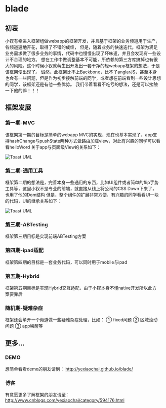 blade
=====

## 初衷

小钗有幸进入框架组做webapp的框架开发，并且基于框架的业务频道用于生产，各频道遍地开花，取得了不错的成绩，
但是，随着业务的快速迭代，框架为满足业务需求做了很多业务的事情，代码中也慢慢出现了坏味道，并且会发现有一些设计不合理的地方。
想在工作中做调整基本不可能，所依赖的第三方库搞掉也有很大的风险。这个时候小钗就萌生出开发出一套干净的轻webapp框架的想法，于是该框架便出现了。
诚然，此框架比不上Backbone，比不了anglarJS，甚至本身也会有一些问题，但是作为初步接触前端的同学，或者想在前端看到一些设计思想的同学，该框架还是有他一些优势。
我们带着看看不吃亏的想法，还是可以接触一下他的嘛！！！

## 框架发展

### 第一期-MVC

该框架第一期的目标是简单的webapp MVC的实现，现在也基本实现了，app支持hashChange与pushState两种方式做路由加载view，对此有兴趣的同学可以看看helloWord
关于app与页面级View的关系如下：

![Toast UML](https://raw.githubusercontent.com/yexiaochai/blade/master/doc/images/mvc.png)

### 第二期-通用工具

框架第二期的想法是，完善本身一些通用的东西，比如UI组件或者简单的flip手势工具等，这里小钗不是专业的前端，就直接从线上将公司的CSS Down下来了，也用了他的Dom结构
但是，整个组件的扩展非常方便，有兴趣的同学看看UI一块的代码，UI的继承关系如下：

![Toast UML](https://raw.githubusercontent.com/yexiaochai/blade/master/doc/images/ui.png)

### 第三期-ABTesting

框架第三期目标是实现前端ABTesting方案


### 第四期-ipad适配

框架第四期的目标是一套业务代码，可以同时用于mobile与ipad

### 第五期-Hybrid

框架第五期目标是实现Hybrid交互适配，由于小钗本身不懂native开发所以此方案要靠后

### 随机期-疑难杂症

框架还会单开一个频道做一些疑难杂症处理，比如：
① fixed问题
② 区域滚动问题
③ app唤醒等

## 更多...

### DEMO
想简单看看demo的朋友请到：
http://yexiaochai.github.io/blade/

### 博客
有意愿更多了解框架的朋友请至：
http://www.cnblogs.com/yexiaochai/category/594176.html


